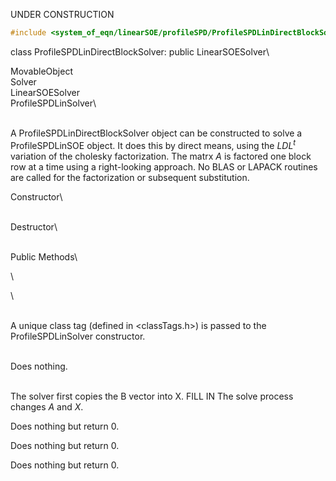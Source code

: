 UNDER CONSTRUCTION



```cpp
#include <system_of_eqn/linearSOE/profileSPD/ProfileSPDLinDirectBlockSolver.h>
```


class ProfileSPDLinDirectBlockSolver: public LinearSOESolver\

MovableObject\
Solver\
LinearSOESolver\
ProfileSPDLinSolver\

\
A ProfileSPDLinDirectBlockSolver object can be constructed to solve a
ProfileSPDLinSOE object. It does this by direct means, using the $LDL^t$
variation of the cholesky factorization. The matrx $A$ is factored one
block row at a time using a right-looking approach. No BLAS or LAPACK
routines are called for the factorization or subsequent substitution.

Constructor\

\
Destructor\

\
Public Methods\

\

\

\
A unique class tag (defined in $<$classTags.h$>$) is passed to the
ProfileSPDLinSolver constructor.

\
Does nothing.

\
The solver first copies the B vector into X. FILL IN The solve process
changes $A$ and $X$.

Does nothing but return $0$.

Does nothing but return $0$.

Does nothing but return $0$.
